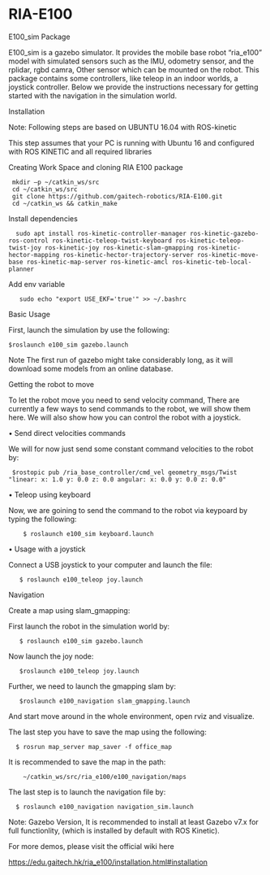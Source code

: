 # RIA-E100
E100_sim Package

E100_sim is a gazebo simulator. It provides the mobile base robot “ria_e100”  model  with simulated sensors such as the IMU, odometry sensor, and the rplidar, rgbd camra, Other sensor  which can be mounted on the robot.
This package contains some controllers, like teleop in an indoor worlds, a joystick controller. Below we provide the instructions necessary for getting started with the navigation in the simulation world. 


Installation

Note: Following steps are based on UBUNTU 16.04 with ROS-kinetic

This step assumes that your PC is running with Ubuntu 16 and configured with ROS KINETIC and all required libraries 

Creating Work Space and cloning RIA E100 package

     mkdir –p ~/catkin_ws/src
     cd ~/catkin_ws/src
     git clone https://github.com/gaitech-robotics/RIA-E100.git
     cd ~/catkin_ws && catkin_make

Install dependencies 

      sudo apt install ros-kinetic-controller-manager ros-kinetic-gazebo-ros-control ros-kinetic-teleop-twist-keyboard ros-kinetic-teleop-twist-joy ros-kinetic-joy ros-kinetic-slam-gmapping ros-kinetic-hector-mapping ros-kinetic-hector-trajectory-server ros-kinetic-move-base ros-kinetic-map-server ros-kinetic-amcl ros-kinetic-teb-local-planner

Add env variable

       sudo echo "export USE_EKF='true'" >> ~/.bashrc


Basic Usage

First, launch the simulation by use the following:

    $roslaunch e100_sim gazebo.launch 

Note The first run of gazebo might take considerably long, as it will download some models from an online database. 

Getting the robot to move

To let the robot move you need to send velocity command,  There are currently a few ways to send commands to the robot, we will show  them here. We will also show how you can control the robot with a joystick.

• Send direct velocities commands

We will for now just send some constant command velocities to the robot by:
   
     $rostopic pub /ria_base_controller/cmd_vel geometry_msgs/Twist "linear: x: 1.0 y: 0.0 z: 0.0 angular: x: 0.0 y: 0.0 z: 0.0"  



•  Teleop using keyboard

Now, we are goining to send the command to the robot via keypoard by typing the following:
        
        $ roslaunch e100_sim keyboard.launch 

• Usage with a joystick

Connect a USB joystick to your computer and launch the file:

       $ roslaunch e100_teleop joy.launch 
        


Navigation

Create a map using slam_gmapping:

First launch the robot in the  simulation world by:

       $ roslaunch e100_sim gazebo.launch 

Now launch the joy node: 
             
       $roslaunch e100_teleop joy.launch

Further, we need to launch the gmapping slam by:

       $roslaunch e100_navigation slam_gmapping.launch

And start move around in the whole environment, open rviz and visualize.







The last step you have to save the map using the following:

      $ rosrun map_server map_saver -f office_map


It is recommended to save the map in the path: 

        ~/catkin_ws/src/ria_e100/e100_navigation/maps


The last step is to launch the navigation file by: 

      $ roslaunch e100_navigation navigation_sim.launch  





  


Note: Gazebo Version,
It is recommended to install at least Gazebo v7.x for full functionlity, (which is installed by default with ROS Kinetic). 

For more demos, please visit the official wiki here 

https://edu.gaitech.hk/ria_e100/installation.html#installation
